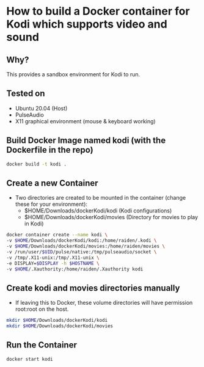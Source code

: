 # How to build a Docker container for Kodi which supports video and sound

## Why?
This provides a sandbox environment for Kodi to run.

## Tested on
- Ubuntu 20.04 (Host)
- PulseAudio
- X11 graphical environment (mouse & keyboard working)

## Build Docker Image named kodi (with the Dockerfile in the repo)
```bash
docker build -t kodi .
```

## Create a new Container
- Two directories are created to be mounted in the container (change these for your environment):
  - $HOME/Downloads/dockerKodi/kodi    (Kodi configurations)
  - $HOME/Downloads/dockerKodi/movies  (Directory for movies to play in Kodi)
```bash
docker container create --name kodi \
-v $HOME/Downloads/dockerKodi/kodi:/home/raiden/.kodi \
-v $HOME/Downloads/dockerKodi/movies:/home/raiden/movies \
-v /run/user/$UID/pulse/native:/tmp/pulseaudio/socket \
-v /tmp/.X11-unix:/tmp/.X11-unix \
-e DISPLAY=$DISPLAY -h $HOSTNAME \
-v $HOME/.Xauthority:/home/raiden/.Xauthority kodi
```

## Create kodi and movies directories manually
- If leaving this to Docker, these volume directories will have permission root:root on the host.
```bash
mkdir $HOME/Downloads/dockerKodi/kodi
mkdir $HOME/Downloads/dockerKodi/movies
```

## Run the Container
```bash
docker start kodi
```
